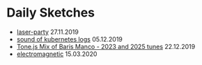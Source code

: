 # Daily Sketches

- [laser-party](./laser-party/) 27.11.2019
- [sound of kubernetes logs](./sound-of-logs) 05.12.2019
- [Tone.js Mix of Baris Manco - 2023 and 2025 tunes](./baris_manco) 22.12.2019
- [electromagnetic](./electromagnetic/) 15.03.2020
